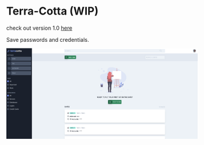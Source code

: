 # Terra-Cotta (WIP)

check out version 1.0 [here](https://github.com/amirmasoud/terra-cotta/tree/v1)

Save passwords and credentials.

![screenshot](Screenshot.png?raw=true "Screenshot")
